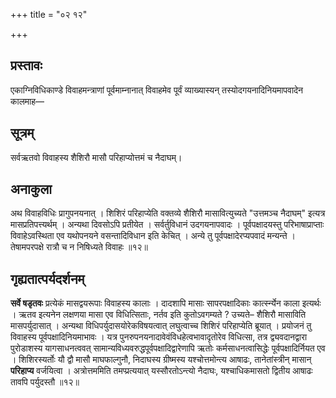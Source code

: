+++
title = "०२ १२"

+++
## प्रस्तावः
एकाग्निविधिकाण्डे विवाहमन्त्राणां पूर्वमाम्नानात् विवाहमेव पूर्वं व्याख्यास्यन् तस्योदगयनादिनियमापवादेन कालमाह—

## सूत्रम्
सर्वऋतवो विवाहस्य शैशिरौ मासौ परिहाप्योत्तमं च नैदाघम्।

## अनाकुला
अथ विवाहविधिः प्रागुपनयनात् ।
शिशिरं परिहाप्येति वक्तव्ये शैशिरौ मासावित्युच्यते "उत्तमञ्च नैदाघम्" इत्यत्र मासप्रतिपत्त्यर्थम् ।
अन्यथा दिवसोऽपि प्रतीयेत ।
सर्वर्तुविधानं उदगयनापवादः ।
पूर्वपक्षादयस्तु परिभाषाप्राप्ताः विवाहेऽवस्थिता एव यथोपनयने वसन्तादिविधान इति केचित् ।
अन्ये तु पूर्वपक्षादेरप्यपवादं मन्यन्ते ।
तेषामपरपक्षे रात्रौ च न निषिध्यते विवाहः ॥१२॥

## गृह्यतात्पर्यदर्शनम्
**सर्वे षडृतवः** प्रत्येकं मासद्वयरूपाः विवाहस्य कालाः ।
दादशापि मासाः सापरपक्षादिकाः कार्त्स्न्येन काला इत्यर्थः ।
ऋतव इत्यनेन लक्षणया मासा एव विधित्सिताः, नर्तव इति कुतोऽवगम्यते ? उच्यते– शैशिरौ मासाविति मासपर्युदासात् ।
अन्यथा विधिपर्युदासयोरेकविषयत्वात् लघुत्वाच्च शिशिरं परिहाप्येति ब्रूयात् ।
प्रयोजनं तु विवाहस्य पूर्वपक्षादिनियमाभावः ।
यत्र पुनरुपनयनादावेवंविधहेत्वभावादृतोरेव विधित्सा, तत्र द्व्यवदानद्वारा पुरोडाशस्य यागसाधनत्ववत् सामान्यविध्यवरुद्धपूर्वपक्षादिद्वारेणापि
ऋतोः कर्मसाधनत्वासिद्धेः पूर्वपक्षादिर्नियत एव ।
शिशिरस्यर्तोः यौ द्वौ मासौ माघफाल्गुनौ, निदाघस्य ग्रीष्मस्य यश्चोत्तमोन्त्य आषाढः, तानेतांस्त्रीन् मासान् **परिहाप्य** वर्जयित्वा ।
अत्रोत्तममिति तमप्प्रत्ययात् यस्सौरतोऽन्त्यो नैदाघः, यश्चाधिकमासतो द्वितीय आषाढः तावपि पर्युदस्तौ ॥१२॥
